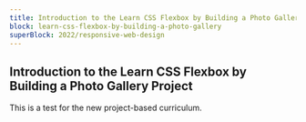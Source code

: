 ```yaml
---
title: Introduction to the Learn CSS Flexbox by Building a Photo Gallery Project
block: learn-css-flexbox-by-building-a-photo-gallery
superBlock: 2022/responsive-web-design
---
```


## Introduction to the Learn CSS Flexbox by Building a Photo Gallery Project

This is a test for the new project-based curriculum.
